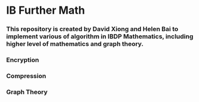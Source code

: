 # IB Further Math
### This repository is created by David Xiong and Helen Bai to implement various of algorithm in IBDP Mathematics, including higher level of mathematics and graph theory.

### Encryption

### Compression

### Graph Theory

